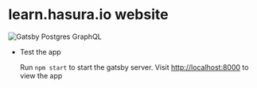 # learn.hasura.io website

![Gatsby Postgres GraphQL](./assets/gatsby-postgres-graphql.png)

- Test the app

  Run `npm start` to start the gatsby server.
  Visit [http://localhost:8000](http://localhost:8000) to view the app
